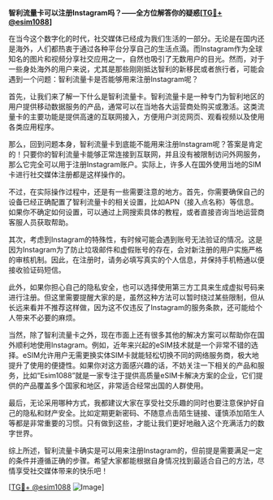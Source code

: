 **智利流量卡可以注册Instagram吗？——全方位解答你的疑惑[[TG💪+ @esim1088](https://t.me/s/esim1088)]**

在当今这个数字化的时代，社交媒体已经成为我们生活的一部分。无论是在国内还是海外，人们都热衷于通过各种平台分享自己的生活点滴。而Instagram作为全球知名的图片和视频分享社交应用之一，自然也吸引了无数用户的目光。然而，对于一些身处海外的用户来说，尤其是那些刚刚抵达智利的新移民或者旅行者，可能会遇到一个问题：智利流量卡是否能够用来注册Instagram呢？

首先，让我们来了解一下什么是智利流量卡。智利流量卡是一种专门为智利地区的用户提供移动数据服务的产品，通常可以在当地各大运营商处购买或激活。这类流量卡的主要功能是提供高速的互联网接入，方便用户浏览网页、观看视频以及使用各类应用程序。

那么，回到问题本身，智利流量卡到底能不能用来注册Instagram呢？答案是肯定的！只要你的智利流量卡能够正常连接到互联网，并且没有被限制访问外网服务，那么它完全可以用于注册Instagram账户。实际上，许多人在国外使用当地的SIM卡进行社交媒体注册都是这样操作的。

不过，在实际操作过程中，还是有一些需要注意的地方。首先，你需要确保自己的设备已经正确配置了智利流量卡的相关设置，比如APN（接入点名称）等信息。如果你不确定如何设置，可以通过上网搜索具体的教程，或者直接咨询当地运营商客服人员获取帮助。

其次，考虑到Instagram的特殊性，有时候可能会遇到账号无法验证的情况。这是因为Instagram为了防止垃圾邮件和虚假账号的存在，会对新注册的用户实施严格的审核机制。因此，在注册时，请务必填写真实的个人信息，并保持手机畅通以便接收验证码短信。

此外，如果你担心自己的隐私安全，也可以选择使用第三方工具来生成虚拟号码来进行注册。但这里需要提醒大家的是，虽然这种方法可以暂时绕过某些限制，但从长远来看并不推荐这样做，因为这不仅违反了Instagram的服务条款，还可能给个人带来不必要的麻烦。

当然，除了智利流量卡之外，现在市面上还有很多其他的解决方案可以帮助你在国外顺利地使用Instagram。例如，近年来兴起的eSIM技术就是一个非常不错的选择。eSIM允许用户无需更换实体SIM卡就能轻松切换不同的网络服务商，极大地提升了使用的便捷性。如果你对这方面感兴趣的话，不妨关注一下相关的产品和服务，比如“Esim1088”就是一家专注于提供高质量eSIM卡解决方案的企业，它们提供的产品覆盖多个国家和地区，非常适合经常出国的人群使用。

最后，无论采用哪种方式，我都建议大家在享受社交乐趣的同时也要注意保护好自己的隐私和财产安全。比如定期更新密码、不随意点击陌生链接、谨慎添加陌生人等都是非常重要的习惯。只有做到这些，才能让我们更好地融入这个充满活力的数字世界。

综上所述，智利流量卡确实是可以用来注册Instagram的，但前提是需要满足一定的条件并遵循正确的步骤。希望大家都能根据自身情况找到最适合自己的方法，尽情享受社交媒体带来的快乐吧！

[[TG💪+ @esim1088](https://t.me/s/esim1088) ![Image](https://i.postimg.cc/4NQfJmqS/Snipaste-2025-05-13-00-14-12.png)]